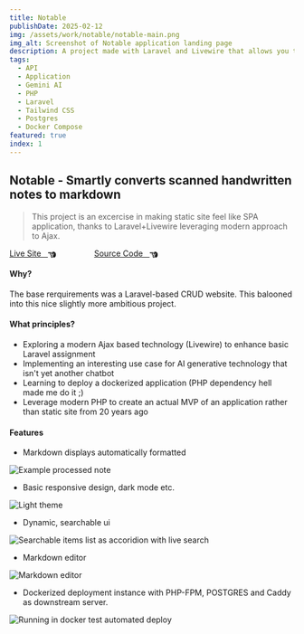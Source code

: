 ```yaml
---
title: Notable
publishDate: 2025-02-12
img: /assets/work/notable/notable-main.png
img_alt: Screenshot of Notable application landing page
description: A project made with Laravel and Livewire that allows you to upload scans of handwritten notes that get converted to markdown and formatted to display nicely. Uses Google Generative AI API to produce semantically correct output. Dockerized deployment.
tags:
  - API
  - Application
  - Gemini AI
  - PHP
  - Laravel
  - Tailwind CSS
  - Postgres
  - Docker Compose
featured: true
index: 1
---
```


## Notable - Smartly converts scanned handwritten notes to markdown

> This project is an excercise in making static site feel like SPA application, thanks to Laravel+Livewire leveraging modern approach to Ajax.

<a href="https://notable.tomgora.online">Live Site &nbsp; <svg xmlns="http://www.w3.org/2000/svg" style="margin-bottom:-4px;" width="1em" height="1em" viewBox="0 0 512 512"><path fill="currentColor" d="M32 96c-17.7 0-32 14.3-32 32s14.3 32 32 32h208V96zm160 192c-17.7 0-32 14.3-32 32s14.3 32 32 32h64c17.7 0 32-14.3 32-32s-14.3-32-32-32zm-64-64c0 17.7 14.3 32 32 32h48c17.7 0 32-14.3 32-32s-14.3-32-32-32h-48c-17.7 0-32 14.3-32 32m96 160c-17.7 0-32 14.3-32 32s14.3 32 32 32h64c17.7 0 32-14.3 32-32s-14.3-32-32-32zm88-96h-.6c5.4 9.4 8.6 20.3 8.6 32c0 13.2-4 25.4-10.8 35.6c24.9 8.7 42.8 32.5 42.8 60.4c0 11.7-3.1 22.6-8.6 32h8.6c88.4 0 160-71.6 160-160v-61.7c0-42.4-16.9-83.1-46.9-113.1l-11.6-11.6C429.5 77.5 396.9 64 363 64h-27c-35.3 0-64 28.7-64 64v88c0 22.1 17.9 40 40 40s40-17.9 40-40v-56c0-8.8 7.2-16 16-16s16 7.2 16 16v56c0 39.8-32.2 72-72 72"/></svg></a>
<a href="https://github.com/tom-gora/notable" style="margin-left: 4rem;">Source Code &nbsp; <svg xmlns="http://www.w3.org/2000/svg" style="margin-bottom:-4px;" width="1em" height="1em" viewBox="0 0 512 512"><path fill="currentColor" d="M32 96c-17.7 0-32 14.3-32 32s14.3 32 32 32h208V96zm160 192c-17.7 0-32 14.3-32 32s14.3 32 32 32h64c17.7 0 32-14.3 32-32s-14.3-32-32-32zm-64-64c0 17.7 14.3 32 32 32h48c17.7 0 32-14.3 32-32s-14.3-32-32-32h-48c-17.7 0-32 14.3-32 32m96 160c-17.7 0-32 14.3-32 32s14.3 32 32 32h64c17.7 0 32-14.3 32-32s-14.3-32-32-32zm88-96h-.6c5.4 9.4 8.6 20.3 8.6 32c0 13.2-4 25.4-10.8 35.6c24.9 8.7 42.8 32.5 42.8 60.4c0 11.7-3.1 22.6-8.6 32h8.6c88.4 0 160-71.6 160-160v-61.7c0-42.4-16.9-83.1-46.9-113.1l-11.6-11.6C429.5 77.5 396.9 64 363 64h-27c-35.3 0-64 28.7-64 64v88c0 22.1 17.9 40 40 40s40-17.9 40-40v-56c0-8.8 7.2-16 16-16s16 7.2 16 16v56c0 39.8-32.2 72-72 72"/></svg></a>

#### Why?

The base rerquirements was a Laravel-based CRUD website. This balooned into this nice slightly more ambitious project.

#### What principles?

- Exploring a modern Ajax based technology (Livewire) to enhance basic Laravel assignment
- Implementing an interesting use case for AI generative technology that isn't yet another chatbot
- Learning to deploy a dockerized application (PHP dependency hell made me do it ;)
- Leverage modern PHP to create an actual MVP of an application rather than static site from 20 years ago

#### Features

- Markdown displays automatically formatted

![Example processed note](/assets/work/notable/notable-01.png)

- Basic responsive design, dark mode etc.

![Light theme](/assets/work/notable/notable-03.png)

- Dynamic, searchable ui

![Searchable items list as accoridion with live search](/assets/work/notable/notable-02.png)

- Markdown editor

![Markdown editor](/assets/work/notable/notable-04.png)

- Dockerized deployment instance with PHP-FPM, POSTGRES and Caddy as downstream server.

![Running in docker](/assets/work/notable/notable-05.png)
test automated deploy
